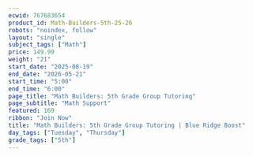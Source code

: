 ```yaml
---
ecwid: 767683654
product_id: Math-Builders-5th-25-26
robots: "noindex, follow"
layout: "single"
subject_tags: ["Math"]
price: 149.99
weight: "21"
start_date: "2025-08-19"
end_date: "2026-05-21"
start_time: "5:00"
end_time: "6:00"
page_title: "Math Builders: 5th Grade Group Tutoring"
page_subtitle: "Math Support"
featured: 169
ribbon: "Join Now"
title: "Math Builders: 5th Grade Group Tutoring | Blue Ridge Boost"
day_tags: ["Tuesday", "Thursday"]
grade_tags: ["5th"]
---
```


